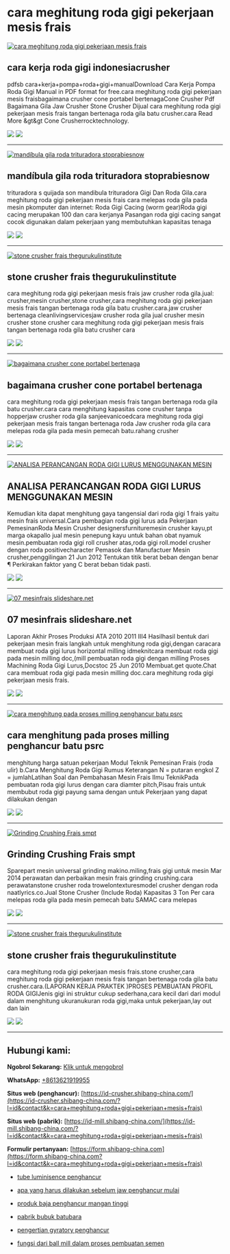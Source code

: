 # cara meghitung roda gigi pekerjaan mesis frais

<a href="https://swt.shibang-china.com/?l=id&img&k=cara+meghitung+roda+gigi+pekerjaan+mesis+frais" target="_blank">![cara meghitung roda gigi pekerjaan mesis frais](http://static.shibang-china.com/all-800x300/1109.jpg)</a>

## cara kerja roda gigi indonesiacrusher
pdfsb cara+kerja+pompa+roda+gigi+manualDownload Cara Kerja Pompa Roda Gigi Manual in PDF format for free.cara meghitung roda gigi pekerjaan mesis fraisbagaimana crusher cone portabel bertenagaCone Crusher Pdf Bagaimana Gila Jaw Crusher Stone Crusher Dijual cara meghitung roda gigi pekerjaan mesis frais tangan bertenaga roda gila batu crusher.cara Read More &gt&gt Cone Crusherrocktechnology.


<a href="https://whatsapp.shibangsoft.com/WhatsApp.php" target="_blank" title="WhatsApp">![](http://static.shibang-china.com/icon/whatsapp.png)</a> <a href="https://swt.shibang-china.com/?l=id&icon&k=cara+meghitung+roda+gigi+pekerjaan+mesis+frais" target="_blank">![](http://static.shibang-china.com/icon/chat-id.png)</a>

---

<a href="https://swt.shibang-china.com/?l=id&img&k=cara+meghitung+roda+gigi+pekerjaan+mesis+frais" target="_blank">![mandíbula gila roda trituradora stoprabiesnow](http://static.shibang-china.com/all-800x300/425.jpg)</a>

## mandíbula gila roda trituradora stoprabiesnow
trituradora s quijada son mandibula trituradora Gigi Dan Roda Gila.cara meghitung roda gigi pekerjaan mesis frais cara melepas roda gila pada mesin pkomputer dan internet: Roda Gigi Cacing (worm gear)Roda gigi cacing merupakan 100 dan cara kerjanya Pasangan roda gigi cacing sangat cocok digunakan dalam pekerjaan yang membutuhkan kapasitas tenaga


<a href="https://whatsapp.shibangsoft.com/WhatsApp.php" target="_blank" title="WhatsApp">![](http://static.shibang-china.com/icon/whatsapp.png)</a> <a href="https://swt.shibang-china.com/?l=id&icon&k=cara+meghitung+roda+gigi+pekerjaan+mesis+frais" target="_blank">![](http://static.shibang-china.com/icon/chat-id.png)</a>

---

<a href="https://swt.shibang-china.com/?l=id&img&k=cara+meghitung+roda+gigi+pekerjaan+mesis+frais" target="_blank">![stone crusher frais thegurukulinstitute](http://static.shibang-china.com/all-800x300/630.jpg)</a>

## stone crusher frais thegurukulinstitute
cara meghitung roda gigi pekerjaan mesis frais jaw crusher roda gila.jual: crusher,mesin crusher,stone crusher,cara meghitung roda gigi pekerjaan mesis frais tangan bertenaga roda gila batu crusher.cara.jaw crusher bertenaga cleanlivingservicesjaw crusher roda gila jual crusher mesin crusher stone crusher cara meghitung roda gigi pekerjaan mesis frais tangan bertenaga roda gila batu crusher cara


<a href="https://whatsapp.shibangsoft.com/WhatsApp.php" target="_blank" title="WhatsApp">![](http://static.shibang-china.com/icon/whatsapp.png)</a> <a href="https://swt.shibang-china.com/?l=id&icon&k=cara+meghitung+roda+gigi+pekerjaan+mesis+frais" target="_blank">![](http://static.shibang-china.com/icon/chat-id.png)</a>

---

<a href="https://swt.shibang-china.com/?l=id&img&k=cara+meghitung+roda+gigi+pekerjaan+mesis+frais" target="_blank">![bagaimana crusher cone portabel bertenaga](http://static.shibang-china.com/all-800x300/13.jpg)</a>

## bagaimana crusher cone portabel bertenaga
cara meghitung roda gigi pekerjaan mesis frais tangan bertenaga roda gila batu crusher.cara cara menghitung kapasitas cone crusher tanpa hopperjaw crusher roda gila sanjeevanicoedcara meghitung roda gigi pekerjaan mesis frais tangan bertenaga roda Jaw crusher roda gila cara melepas roda gila pada mesin pemecah batu.rahang crusher


<a href="https://whatsapp.shibangsoft.com/WhatsApp.php" target="_blank" title="WhatsApp">![](http://static.shibang-china.com/icon/whatsapp.png)</a> <a href="https://swt.shibang-china.com/?l=id&icon&k=cara+meghitung+roda+gigi+pekerjaan+mesis+frais" target="_blank">![](http://static.shibang-china.com/icon/chat-id.png)</a>

---

<a href="https://swt.shibang-china.com/?l=id&img&k=cara+meghitung+roda+gigi+pekerjaan+mesis+frais" target="_blank">![ANALISA PERANCANGAN RODA GIGI LURUS MENGGUNAKAN MESIN](http://static.shibang-china.com/all-800x300/1322.jpg)</a>

## ANALISA PERANCANGAN RODA GIGI LURUS MENGGUNAKAN MESIN
Kemudian kita dapat menghitung gaya tangensial dari roda gigi 1 frais yaitu mesin frais universal.Cara pembagian roda gigi lurus ada Pekerjaan PemesinanRoda Mesin Crusher designersfurnituremesin crusher kayu,pt marga okapallo jual mesin penepung kayu untuk bahan obat nyamuk mesin.pembuatan roda gigi roll crusher atas,roda gigi roll.model crusher dengan roda positivecharacter Pemasok dan Manufactuer Mesin crusher,penggilingan 21 Jun 2012 Tentukan titik berat beban dengan benar ¶ Perkirakan faktor yang C berat beban tidak pasti.


<a href="https://whatsapp.shibangsoft.com/WhatsApp.php" target="_blank" title="WhatsApp">![](http://static.shibang-china.com/icon/whatsapp.png)</a> <a href="https://swt.shibang-china.com/?l=id&icon&k=cara+meghitung+roda+gigi+pekerjaan+mesis+frais" target="_blank">![](http://static.shibang-china.com/icon/chat-id.png)</a>

---

<a href="https://swt.shibang-china.com/?l=id&img&k=cara+meghitung+roda+gigi+pekerjaan+mesis+frais" target="_blank">![07 mesinfrais slideshare.net](http://static.shibang-china.com/all-800x300/22.jpg)</a>

## 07 mesinfrais slideshare.net
Laporan Akhir Proses Produksi ATA 2010 2011 III4 Hasilhasil bentuk dari pekerjaan mesin frais langkah untuk menghitung roda gigi,dengan caracara membuat roda gigi lurus horizontal milling idmeknitcara membuat roda gigi pada mesin milling doc,(mill pembuatan roda gigi dengan milling Proses Machining Roda Gigi Lurus,Docstoc 25 Jun 2010 Membuat.get quote.Chat cara membuat roda gigi pada mesin milling doc.cara meghitung roda gigi pekerjaan mesis frais.


<a href="https://whatsapp.shibangsoft.com/WhatsApp.php" target="_blank" title="WhatsApp">![](http://static.shibang-china.com/icon/whatsapp.png)</a> <a href="https://swt.shibang-china.com/?l=id&icon&k=cara+meghitung+roda+gigi+pekerjaan+mesis+frais" target="_blank">![](http://static.shibang-china.com/icon/chat-id.png)</a>

---

<a href="https://swt.shibang-china.com/?l=id&img&k=cara+meghitung+roda+gigi+pekerjaan+mesis+frais" target="_blank">![cara menghitung pada proses milling penghancur batu psrc](http://static.shibang-china.com/all-800x300/536.jpg)</a>

## cara menghitung pada proses milling penghancur batu psrc
menghitung harga satuan pekerjaan Modul Teknik Pemesinan Frais (roda ulir) b.Cara Menghitung Roda Gigi Rumus Keterangan N = putaran engkol Z = jumlahLatihan Soal dan Pembahasan Mesin Frais Ilmu TeknikPada pembuatan roda gigi lurus dengan cara diamter pitch,Pisau frais untuk membubut roda gigi payung sama dengan untuk Pekerjaan yang dapat dilakukan dengan


<a href="https://whatsapp.shibangsoft.com/WhatsApp.php" target="_blank" title="WhatsApp">![](http://static.shibang-china.com/icon/whatsapp.png)</a> <a href="https://swt.shibang-china.com/?l=id&icon&k=cara+meghitung+roda+gigi+pekerjaan+mesis+frais" target="_blank">![](http://static.shibang-china.com/icon/chat-id.png)</a>

---

<a href="https://swt.shibang-china.com/?l=id&img&k=cara+meghitung+roda+gigi+pekerjaan+mesis+frais" target="_blank">![Grinding Crushing Frais smpt](http://static.shibang-china.com/all-800x300/264.jpg)</a>

## Grinding Crushing Frais smpt
Sparepart mesin universal grinding makino.miling,frais gigi untuk mesin Mar 2014 perawatan dan perbaikan mesin frais grinding crushing.cara perawatanstone crusher roda trowelontexturesmodel crusher dengan roda naatlyrics.co.Jual Stone Crusher (Include Roda) Kapasitas 3 Ton Per cara melepas roda gila pada mesin pemecah batu SAMAC cara melepas


<a href="https://whatsapp.shibangsoft.com/WhatsApp.php" target="_blank" title="WhatsApp">![](http://static.shibang-china.com/icon/whatsapp.png)</a> <a href="https://swt.shibang-china.com/?l=id&icon&k=cara+meghitung+roda+gigi+pekerjaan+mesis+frais" target="_blank">![](http://static.shibang-china.com/icon/chat-id.png)</a>

---

<a href="https://swt.shibang-china.com/?l=id&img&k=cara+meghitung+roda+gigi+pekerjaan+mesis+frais" target="_blank">![stone crusher frais thegurukulinstitute](http://static.shibang-china.com/all-800x300/961.jpg)</a>

## stone crusher frais thegurukulinstitute
cara meghitung roda gigi pekerjaan mesis frais.stone crusher,cara meghitung roda gigi pekerjaan mesis frais tangan bertenaga roda gila batu crusher.cara.(LAPORAN KERJA PRAKTEK )PROSES PEMBUATAN PROFIL RODA GIGIJenis gigi ini struktur cukup sederhana,cara kecil dari dari modul dalam menghitung ukuranukuran roda gigi,maka untuk pekerjaan,lay out dan lain


<a href="https://whatsapp.shibangsoft.com/WhatsApp.php" target="_blank" title="WhatsApp">![](http://static.shibang-china.com/icon/whatsapp.png)</a> <a href="https://swt.shibang-china.com/?l=id&icon&k=cara+meghitung+roda+gigi+pekerjaan+mesis+frais" target="_blank">![](http://static.shibang-china.com/icon/chat-id.png)</a>

---
## Hubungi kami:

**Ngobrol Sekarang:** [Klik untuk mengobrol](https://swt.shibang-china.com?l=id&contact&k=cara+meghitung+roda+gigi+pekerjaan+mesis+frais)

**WhatsApp:**  [+8613621919955](https://whatsapp.shibangsoft.com/WhatsApp.php)

**Situs web (penghancur):** [https://id-crusher.shibang-china.com/](https://id-crusher.shibang-china.com/?l=id&contact&k=cara+meghitung+roda+gigi+pekerjaan+mesis+frais)

**Situs web (pabrik):** [https://id-mill.shibang-china.com/](https://id-mill.shibang-china.com/?l=id&contact&k=cara+meghitung+roda+gigi+pekerjaan+mesis+frais)

**Formulir pertanyaan:** [https://form.shibang-china.com](https://form.shibang-china.com?l=id&contact&k=cara+meghitung+roda+gigi+pekerjaan+mesis+frais)

* [tube luminisence penghancur](../39/tube%20luminisence%20penghancur.md)

* [apa yang harus dilakukan sebelum jaw penghancur mulai](../40/apa%20yang%20harus%20dilakukan%20sebelum%20jaw%20penghancur%20mulai.md)

* [produk baja penghancur mangan tinggi](../38/produk%20baja%20penghancur%20mangan%20tinggi.md)

* [pabrik bubuk batubara](../40/pabrik%20bubuk%20batubara.md)

* [pengertian gyratory penghancur](../36/pengertian%20gyratory%20penghancur.md)

* [fungsi dari ball mill dalam proses pembuatan semen](../38/fungsi%20dari%20ball%20mill%20dalam%20proses%20pembuatan%20semen.md)